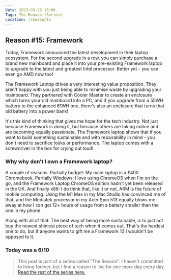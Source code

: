 ```yaml
---
Date: 2023-03-23 15:00
Tags: The Reason (Series)
Location: /reason/15
---
```


## Reason #15: Framework
Today, Framework announced the latest development in their laptop ecosystem. For the second upgrade in a row, you can simply purchase a brand new mainboard and place it into your pre-existing Framework laptop to upgrade to the latest and greatest Intel processor. Better yet - you can even go AMD now too!

The Framework Laptop drives a very interesting value proposition. They aren't happy with you just being able to minimise waste by upgrading your mainboard. They partnered with Cooler Master to create an enclosure which turns your old mainboard into a PC, and if you upgrade from a 55WH battery to the enhanced 61WH one, there's also an enclosure that turns that old battery into a power bank!

It's this kind of thinking that gives me hope for the tech industry. Not just because Framework is doing it, but because others are taking notice and are becoming equally passionate. The Framework laptop shows that if you want to build something sustainable and with repairability in mind - you don't need to sacrifice looks or performance. The laptop comes with a screwdriver in the box for crying out loud!

### Why why don't I own a Framework laptop?
A couple of reasons. Partially budget: My main laptop is a £400 Chromebook. Partially Windows: I love using ChromeOS when I'm on the go, and the Framework Laptop ChromeOS edition hadn't yet been released in the UK. And finally x86: I do think that, like it or not, ARM is the future of mobile computing. Using the M1 Max in my Mac Studio has convinced me of that, and the Mediatek processor in my Acer Spin 513 equally blows me away at how I can get 12+ hours of usage from a battery smaller than the one in my phone.

Along with all of that: The best way of being more sustainable, is to just not buy the newest shiniest piece of tech when it comes out. That's the hardest one to do, but if anyone wants to gift me a Framework 13 I wouldn't be opposed to it.

### Today was a 6/10

>This post is part of a series called "The Reason". I haven't committed to living forever, but I find a reason to live for one more day every day. [Read the rest of the series here.](/reason/)
